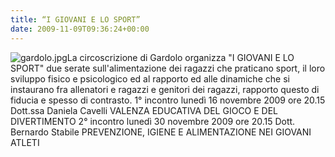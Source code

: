 ```yaml
---
title: “I GIOVANI E LO SPORT”
date: 2009-11-09T09:36:24+00:00
---
```

![gardolo.jpg](http://www.basketgardolo.it/wp-content/uploads/2009/11/gardolo.jpg)La circoscrizione di Gardolo organizza "I GIOVANI E LO SPORT" due serate sull'alimentazione dei ragazzi che praticano sport, il loro sviluppo fisico e psicologico ed al rapporto ed alle dinamiche che si instaurano fra allenatori e ragazzi e genitori dei ragazzi, rapporto questo di fiducia e spesso di contrasto. 1° incontro lunedì 16 novembre 2009 ore 20.15 Dott.ssa Daniela Cavelli VALENZA EDUCATIVA DEL GIOCO E DEL DIVERTIMENTO 2° incontro lunedì 30 novembre 2009 ore 20.15 Dott. Bernardo Stabile PREVENZIONE, IGIENE E ALIMENTAZIONE NEI GIOVANI ATLETI